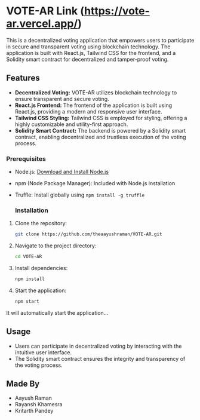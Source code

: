 
# VOTE-AR  Link (https://vote-ar.vercel.app/)
This is a decentralized voting application that empowers users to participate in secure and transparent voting using blockchain technology. The application is built with React.js, Tailwind CSS for the frontend, and a Solidity smart contract for decentralized and tamper-proof voting.

## Features

- **Decentralized Voting:** VOTE-AR utilizes blockchain technology to ensure transparent and secure voting.
- **React.js Frontend:** The frontend of the application is built using React.js, providing a modern and responsive user interface.
- **Tailwind CSS Styling:** Tailwind CSS is employed for styling, offering a highly customizable and utility-first approach.
- **Solidity Smart Contract:** The backend is powered by a Solidity smart contract, enabling decentralized and trustless execution of the voting process.

### Prerequisites

- Node.js: [Download and Install Node.js](https://nodejs.org/)
- npm (Node Package Manager): Included with Node.js installation
- Truffle: Install globally using `npm install -g truffle`

  ### Installation

1. Clone the repository:

   ```bash
   git clone https://github.com/theaayushraman/VOTE-AR.git
   ```

2. Navigate to the project directory:

   ```bash
   cd VOTE-AR
   ```

3. Install dependencies:

   ```bash
   npm install
   ```

4. Start the application:

   ```bash
   npm start
   ```
It will automatically start the application...

## Usage

- Users can participate in decentralized voting by interacting with the intuitive user interface.
- The Solidity smart contract ensures the integrity and transparency of the voting process.
## Made By
- Aayush Raman
- Rayansh Khamesra
- Kritarth Pandey

